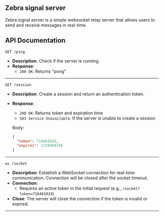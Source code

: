 ## Zebra signal server

Zebra signal server is a simple websocket relay server that allows users to send and receive messages in real-time.

## API Documentation

`GET /ping`

- **Description**: Check if the server is running.
- **Response**:
    - `200 OK`: Returns "pong"

---

`GET /session`

- **Description**: Create a session and return an authentication token.
- **Response**:
    - `200 OK`: Returns token and expiration time
    - `503 Service Unavailable`: If the server is unable to create a session

  Body:
  ```json
  {
    "token": 716461024,
    "expires": 1728504338
  }
  ```

---

`ws /socket`

- **Description**: Establish a WebSocket connection for real-time communication. Connection will be closed after the
  socket timeout.
- **Connection**:
    - Requires an active token in the initial request (e.g., `/socket?token=716461024`).
- **Close**: The server will close the connection if the token is invalid or expired.

---

